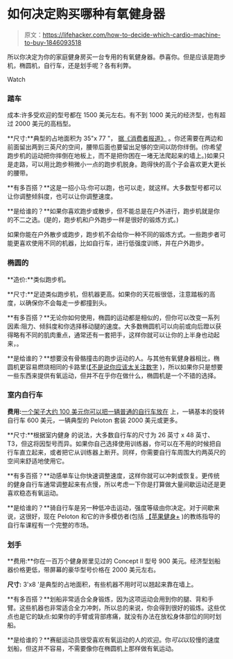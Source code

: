 # 如何决定购买哪种有氧健身器

> 原文：<https://lifehacker.com/how-to-decide-which-cardio-machine-to-buy-1846093518>

所以你决定为你的家庭健身房买一台专用的有氧健身器。恭喜你。但是应该是跑步机，椭圆机，自行车，还是划手呢？各有利弊。

Watch

### 踏车

成本:许多受欢迎的型号都在 1500 美元左右。有不到 1000 美元的经济型，也有超过 2000 美元的高档型。

**尺寸:**典型的占地面积为 35"x 77 "， [据《消费者报道》](https://www.consumerreports.org/cro/treadmills/buying-guide/index.htm) 。你还需要在两边和前面留出两到三英尺的空间，腰带后面也要留出足够的空间以防你绊倒。(你希望跑步机的运动把你摔倒在地板上，而不是把你困在一堵无法爬起来的墙上。)如果只是走路，可以用比跑步稍微小一点的跑步机脱身。跑得快的高个子会喜欢更大更长的腰带。

**有多百搭？**这是一招小马:你可以跑，也可以走，就这样。大多数型号都可以让你调整倾斜度，也可以让你调整速度。

**是给谁的？**如果你喜欢跑步或散步，但不能总是在户外进行，跑步机就是你的不二之选。(是的，跑步机和户外跑步一样是很好的锻炼方式。)

如果你能在户外散步或跑步，跑步机不会给你一种不同的锻炼方式。一些跑步者可能更喜欢使用不同的机器，比如自行车，进行低强度训练，并在户外跑步。

### 椭圆的

**造价:**类似跑步机。

**尺寸:**足迹类似跑步机，但机器更高。如果你的天花板很低，注意踏板的高度，以确保你不会每走一步都撞到头。

**有多百搭？**无论你如何使用，椭圆的运动都是相似的，但你可以改变一系列因素:阻力、倾斜度和你选择移动腿的速度。大多数椭圆机可以向前或向后蹬以获得略有不同的肌肉重点，通常还有一套把手，这样你就可以让你的上半身也动起来，。

**是给谁的？**想要没有骨骼撞击的跑步运动的人。与其他有氧健身器相比，椭圆机更容易燃烧相同的卡路里([【不是说你应该太关注数字](https://lifehacker.com/dont-trust-the-calorie-count-on-the-elliptical-machine-1834283499) )，所以如果你只是想要一些东西来提供有氧运动，但并不在乎你在做什么，椭圆机是一个不错的选择。

### 室内自行车

**费用:**[一个架子大约 100 美元你可以把一辆普通的自行车放在](https://lifehacker.com/build-your-own-peloton-style-exercise-bike-and-save-mon-1844446863) 上，一辆基本的旋转自行车 600 美元，一辆典型的 Peloton 套装 2000 美元或更多。

**尺寸:**根据室内健身 的说法，大多数自行车的尺寸为 26 英寸 x 48 英寸、T3，但这将因型号而异。如果你自己选择使用训练器，你可以在不用的时候把自行车直立起来，或者把它从训练器上断开。同样，你需要自行车周围大约两英尺的空间来舒适地使用它。

**有多百搭？**动感单车让你快速调整速度，这样你就可以冲刺或恢复。更传统的健身自行车通常调整起来有点慢，所以考虑一下你是打算做大量间歇运动还是更喜欢稳态有氧运动。

**是给谁的？**骑自行车是另一种低冲击运动，强度等级由你决定。对于间歇来说，这很好，现在 Peloton 和它的许多模仿者(包括 [【苹果健身+](https://vitals.lifehacker.com/how-to-use-apple-fitness-1845886827) )的教练指导的自行车课程有一个完整的市场。



### 划手

**费用:**你在一百万个健身房里见过的 Concept II 型号 900 美元。经济型划船器价格更低，带屏幕的豪华型号价格在 2000 美元左右。

**尺寸:** 3'x8 '是典型的占地面积，有些机器不用时可以翘起来靠在墙上。

**有多百搭？**划船非常适合全身锻炼，因为这项运动会用到你的腿、背和手臂。这些机器也非常适合全力冲刺，所以总的来说，你会得到很好的锻炼。这些优点也是它的缺点:如果你的手臂或背部疼痛，就没有办法在放松身体部位的同时划船。

**是给谁的？**赛艇运动员很受喜欢有氧运动的人的欢迎。你*可以*以较慢的速度划船，但这并不容易，不需要像你在椭圆机上那样做有氧运动。